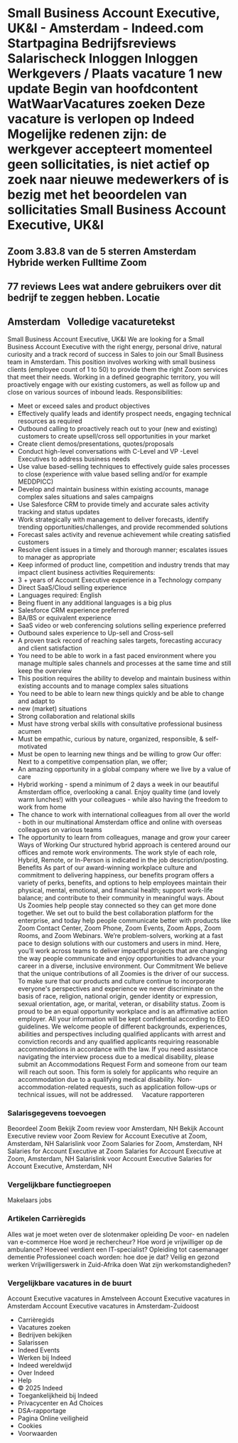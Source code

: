 Small Business Account Executive, UK&I - Amsterdam - Indeed.com
Startpagina
Bedrijfsreviews
Salarischeck
Inloggen
Inloggen
Werkgevers / Plaats vacature
1 new update
Begin van hoofdcontent
WatWaarVacatures zoeken
Deze vacature is verlopen op Indeed
Mogelijke redenen zijn: de werkgever accepteert momenteel geen sollicitaties, is niet actief op zoek naar nieuwe medewerkers of is bezig met het beoordelen van sollicitaties
Small Business Account Executive, UK&I
======================================
Zoom
3.83.8 van de 5 sterren
Amsterdam
Hybride werken
Fulltime
Zoom
----
77 reviews
Lees wat andere gebruikers over dit bedrijf te zeggen hebben.
Locatie
-------
Amsterdam
&nbsp;
Volledige vacaturetekst
-----------------------
Small Business Account Executive, UK&I
We are looking for a Small Business Account Executive with the right energy, personal drive, natural curiosity and a track record of success in Sales to join our Small Business team in Amsterdam.
This position involves working with small business clients (employee count of 1 to 50) to provide them the right Zoom services that meet their needs. Working in a defined geographic territory, you will proactively engage with our existing customers, as well as follow up and close on various sources of inbound leads.
Responsibilities:
* Meet or exceed sales and product objectives
* Effectively qualify leads and identify prospect needs, engaging technical resources as required
* Outbound calling to proactively reach out to your (new and existing) customers to create upsell/cross sell opportunities in your market
* Create client demos/presentations, quotes/proposals
* Conduct high-level conversations with C-Level and VP -Level Executives to address business needs
* Use value based-selling techniques to effectively guide sales processes to close (experience with value based selling and/or for example MEDDPICC)
* Develop and maintain business within existing accounts, manage complex sales situations and sales campaigns
* Use Salesforce CRM to provide timely and accurate sales activity tracking and status updates
* Work strategically with management to deliver forecasts, identify trending opportunities/challenges, and provide recommended solutions
* Forecast sales activity and revenue achievement while creating satisfied customers
* Resolve client issues in a timely and thorough manner; escalates issues to manager as appropriate
* Keep informed of product line, competition and industry trends that may impact client business activities
Requirements:
* 3 + years of Account Executive experience in a Technology company
* Direct SaaS/Cloud selling experience
* Languages required: English
* Being fluent in any additional languages is a big plus
* Salesforce CRM experience preferred
* BA/BS or equivalent experience
* SaaS video or web conferencing solutions selling experience preferred
* Outbound sales experience to Up-sell and Cross-sell
* A proven track record of reaching sales targets, forecasting accuracy and client satisfaction
* You need to be able to work in a fast paced environment where you manage multiple sales channels and processes at the same time and still keep the overview
* This position requires the ability to develop and maintain business within existing accounts and to manage complex sales situations
* You need to be able to learn new things quickly and be able to change and adapt to
* new (market) situations
* Strong collaboration and relational skills
* Must have strong verbal skills with consultative professional business acumen
* Must be empathic, curious by nature, organized, responsible, & self-motivated
* Must be open to learning new things and be willing to grow
Our offer:
Next to a competitive compensation plan, we offer;
* An amazing opportunity in a global company where we live by a value of care
* Hybrid working - spend a minimum of 2 days a week in our beautiful Amsterdam office, overlooking a canal. Enjoy quality time (and lovely warm lunches!) with your colleagues - while also having the freedom to work from home
* The chance to work with international colleagues from all over the world - both in our multinational Amsterdam office and online with overseas colleagues on various teams
* The opportunity to learn from colleagues, manage and grow your career
Ways of Working
Our structured hybrid approach is centered around our offices and remote work environments. The work style of each role, Hybrid, Remote, or In-Person is indicated in the job description/posting.
Benefits
As part of our award-winning workplace culture and commitment to delivering happiness, our benefits program offers a variety of perks, benefits, and options to help employees maintain their physical, mental, emotional, and financial health; support work-life balance; and contribute to their community in meaningful ways.
About Us
Zoomies help people stay connected so they can get more done together. We set out to build the best collaboration platform for the enterprise, and today help people communicate better with products like Zoom Contact Center, Zoom Phone, Zoom Events, Zoom Apps, Zoom Rooms, and Zoom Webinars.
We’re problem-solvers, working at a fast pace to design solutions with our customers and users in mind. Here, you’ll work across teams to deliver impactful projects that are changing the way people communicate and enjoy opportunities to advance your career in a diverse, inclusive environment.
Our Commitment
We believe that the unique contributions of all Zoomies is the driver of our success. To make sure that our products and culture continue to incorporate everyone's perspectives and experience we never discriminate on the basis of race, religion, national origin, gender identity or expression, sexual orientation, age, or marital, veteran, or disability status. Zoom is proud to be an equal opportunity workplace and is an affirmative action employer. All your information will be kept confidential according to EEO guidelines.
We welcome people of different backgrounds, experiences, abilities and perspectives including qualified applicants with arrest and conviction records and any qualified applicants requiring reasonable accommodations in accordance with the law.
If you need assistance navigating the interview process due to a medical disability, please submit an Accommodations Request Form and someone from our team will reach out soon. This form is solely for applicants who require an accommodation due to a qualifying medical disability. Non-accommodation-related requests, such as application follow-ups or technical issues, will not be addressed.
&nbsp;
&nbsp;
Vacature rapporteren
### Salarisgegevens toevoegen
Beoordeel Zoom
Bekijk Zoom review voor Amsterdam, NH
Bekijk Account Executive review voor Zoom
Review for Account Executive at Zoom, Amsterdam, NH
Salarislink voor Zoom
Salaries for Zoom, Amsterdam, NH
Salaries for Account Executive at Zoom
Salaries for Account Executive at Zoom, Amsterdam, NH
Salarislink voor Account Executive
Salaries for Account Executive, Amsterdam, NH
### Vergelijkbare functiegroepen
Makelaars jobs
### Artikelen Carrièregids
Alles wat je moet weten over de slotenmaker opleiding
De voor- en nadelen van e-commerce
Hoe word je rechercheur?
Hoe word je vrijwilliger op de ambulance?
Hoeveel verdient een IT-specialist?
Opleiding tot casemanager dementie
Professioneel coach worden: hoe doe je dat?
Veilig en gezond werken
Vrijwilligerswerk in Zuid-Afrika doen
Wat zijn werkomstandigheden?
### Vergelijkbare vacatures in de buurt
Account Executive vacatures in Amstelveen
Account Executive vacatures in Amsterdam
Account Executive vacatures in Amsterdam-Zuidoost
* Carrièregids
* Vacatures zoeken
* Bedrijven bekijken
* Salarissen
* Indeed Events
* Werken bij Indeed
* Indeed wereldwijd
* Over Indeed
* Help
* © 2025 Indeed
* Toegankelijkheid bij Indeed
* Privacycenter en Ad Choices
* DSA-rapportage
* Pagina Online veiligheid
* Cookies
* Voorwaarden